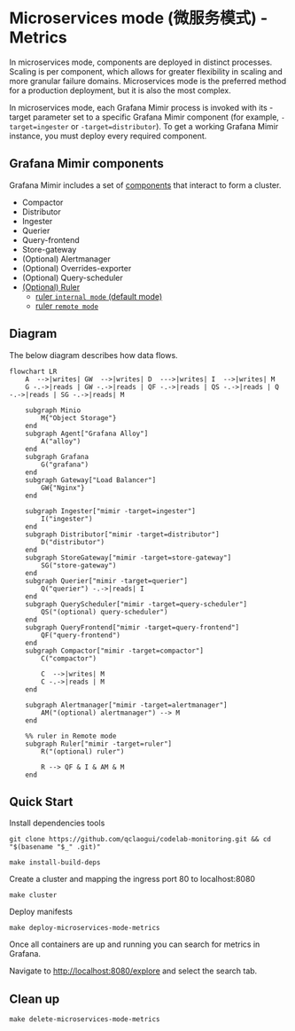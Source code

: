 # Microservices mode (微服务模式) - Metrics

In microservices mode, components are deployed in distinct processes. Scaling is per component, which allows for greater flexibility in scaling and more granular failure domains. Microservices mode is the preferred method for a production deployment, but it is also the most complex.

In microservices mode, each Grafana Mimir process is invoked with its -target parameter set to a specific Grafana Mimir component (for example, `-target=ingester` or `-target=distributor`). To get a working Grafana Mimir instance, you must deploy every required component.

## Grafana Mimir components

Grafana Mimir includes a set of [components](https://grafana.com/docs/mimir/latest/references/architecture/components/) that interact to form a cluster.

- Compactor
- Distributor
- Ingester
- Querier
- Query-frontend
- Store-gateway
- (Optional) Alertmanager
- (Optional) Overrides-exporter
- (Optional) Query-scheduler
- [(Optional) Ruler](https://grafana.com/docs/mimir/latest/references/architecture/components/ruler)
  - [ruler `internal mode` (default mode)](https://grafana.com/docs/mimir/latest/references/architecture/components/ruler/#internal)
  - [ruler `remote mode`](https://grafana.com/docs/mimir/latest/references/architecture/components/ruler/#remote)

## Diagram

The below diagram describes how data flows.

```mermaid
flowchart LR
    A  -->|writes| GW  -->|writes| D  --->|writes| I  -->|writes| M
    G -.->|reads | GW -.->|reads | QF -.->|reads | QS -.->|reads | Q -.->|reads | SG -.->|reads| M

    subgraph Minio
        M{"Object Storage"}
    end
    subgraph Agent["Grafana Alloy"]
        A("alloy")
    end
    subgraph Grafana
        G("grafana")
    end
    subgraph Gateway["Load Balancer"]
        GW{"Nginx"}
    end

    subgraph Ingester["mimir -target=ingester"]
        I("ingester")
    end
    subgraph Distributor["mimir -target=distributor"]
        D("distributor")
    end
    subgraph StoreGateway["mimir -target=store-gateway"]
        SG("store-gateway")
    end
    subgraph Querier["mimir -target=querier"]
        Q("querier") -.->|reads| I
    end
    subgraph QueryScheduler["mimir -target=query-scheduler"]
        QS("(optional) query-scheduler")
    end
    subgraph QueryFrontend["mimir -target=query-frontend"]
        QF("query-frontend")
    end
    subgraph Compactor["mimir -target=compactor"]
        C("compactor")

        C  -->|writes| M
        C -.->|reads | M
    end

    subgraph Alertmanager["mimir -target=alertmanager"]
        AM("(optional) alertmanager") --> M
    end

    %% ruler in Remote mode
    subgraph Ruler["mimir -target=ruler"]
        R("(optional) ruler")

        R --> QF & I & AM & M
    end
```

## Quick Start

Install dependencies tools

```shell
git clone https://github.com/qclaogui/codelab-monitoring.git && cd "$(basename "$_" .git)"

make install-build-deps
```

Create a cluster and mapping the ingress port 80 to localhost:8080

```shell
make cluster
```

Deploy manifests

```shell
make deploy-microservices-mode-metrics
```

Once all containers are up and running you can search for metrics in Grafana.

Navigate to [http://localhost:8080/explore](http://localhost:8080/explore) and select the search tab.

## Clean up

```shell
make delete-microservices-mode-metrics
```

